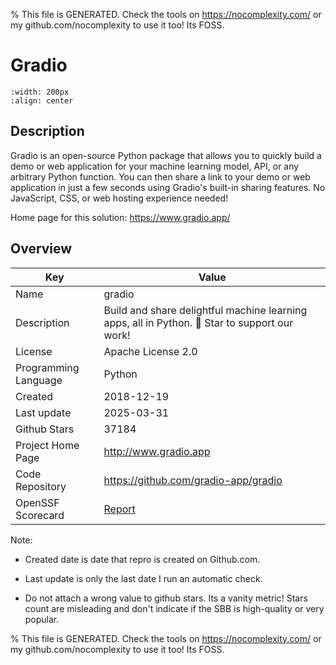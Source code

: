 
% This file is GENERATED. Check the tools on https://nocomplexity.com/ or my github.com/nocomplexity to use it too! Its FOSS. 

# Gradio


```{image} https://github.com/gradio-app/gradio/raw/main/readme_files/gradio.svg 
:width: 200px 
:align: center 
```

## Description 

Gradio is an open-source Python package that allows you to quickly build a demo or web application for your machine learning model, API, or any arbitrary Python function. You can then share a link to your demo or web application in just a few seconds using Gradio's built-in sharing features. No JavaScript, CSS, or web hosting experience needed!

Home page for this solution: https://www.gradio.app/ 

## Overview 

| Key | Value |
| --- | --- |
| Name | gradio |
| Description | Build and share delightful machine learning apps, all in Python. 🌟 Star to support our work! |
| License | Apache License 2.0 |
| Programming Language | Python |
| Created | 2018-12-19 |
| Last update | 2025-03-31 |
| Github Stars | 37184 |
| Project Home Page | http://www.gradio.app |
| Code Repository | https://github.com/gradio-app/gradio |
| OpenSSF Scorecard | [Report](https://securityscorecards.dev/viewer/?uri=github.com/gradio-app/gradio) |

Note:
 - Created date is date that repro is created on Github.com. 

- Last update is only the last date I run an automatic check. 

- Do not attach a wrong value to github stars. Its a vanity metric! Stars count are misleading and 
don't indicate if the SBB is high-quality or very popular.

% This file is GENERATED. Check the tools on https://nocomplexity.com/ or my github.com/nocomplexity to use it too! Its FOSS. 

